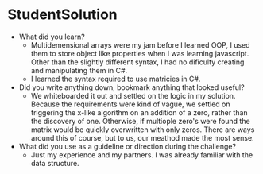 # StudentSolution
- What did you learn?
    - Multidemensional arrays were my jam before I learned OOP, I used them to store object like properties when I was learning javascript. Other than the slightly different syntax, I had no dificulty creating and manipulating them in C#.
    - I learned the syntax required to use matricies in C#.
- Did you write anything down, bookmark anything that looked useful?
    - We whiteboarded it out and settled on the logic in my solution. Because the requirements were kind of vague, we settled on triggering the x-like algorithm on an addition of a zero, rather than the discovery of one.  Otherwise, if multiople zero's were found the matrix would be quickly overwritten with only zeros.  There are ways around this of course, but to us, our meathod made the most sense.
- What did you use as a guideline or direction during the challenge?
    - Just my experience and my partners.  I was already familiar with the data structure.
